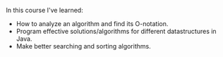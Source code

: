 In this course I've learned:
- How to analyze an algorithm and find its O-notation.
- Program effective solutions/algorithms for different datastructures in Java.
- Make better searching and sorting algorithms.